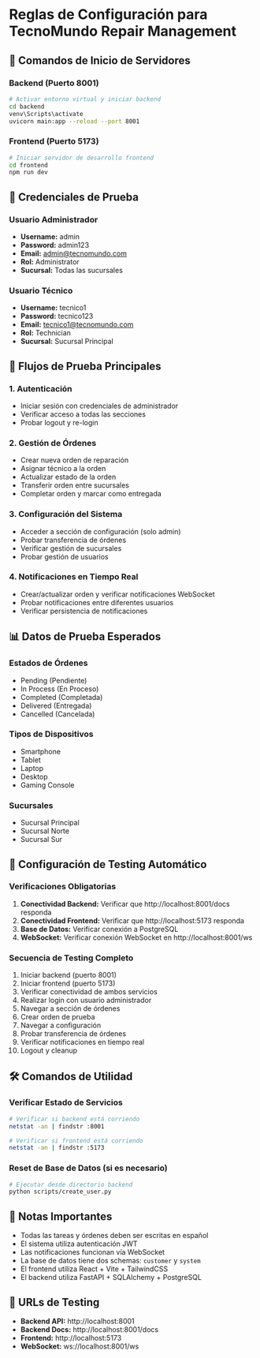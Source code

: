 # Reglas de Configuración para TecnoMundo Repair Management

## 🚀 Comandos de Inicio de Servidores

### Backend (Puerto 8001)
```bash
# Activar entorno virtual y iniciar backend
cd backend
venv\Scripts\activate
uvicorn main:app --reload --port 8001
```

### Frontend (Puerto 5173)
```bash
# Iniciar servidor de desarrollo frontend
cd frontend
npm run dev
```

## 🔐 Credenciales de Prueba

### Usuario Administrador
- **Username:** admin
- **Password:** admin123
- **Email:** admin@tecnomundo.com
- **Rol:** Administrator
- **Sucursal:** Todas las sucursales

### Usuario Técnico
- **Username:** tecnico1
- **Password:** tecnico123
- **Email:** tecnico1@tecnomundo.com
- **Rol:** Technician
- **Sucursal:** Sucursal Principal

## 🧪 Flujos de Prueba Principales

### 1. Autenticación
- Iniciar sesión con credenciales de administrador
- Verificar acceso a todas las secciones
- Probar logout y re-login

### 2. Gestión de Órdenes
- Crear nueva orden de reparación
- Asignar técnico a la orden
- Actualizar estado de la orden
- Transferir orden entre sucursales
- Completar orden y marcar como entregada

### 3. Configuración del Sistema
- Acceder a sección de configuración (solo admin)
- Probar transferencia de órdenes
- Verificar gestión de sucursales
- Probar gestión de usuarios

### 4. Notificaciones en Tiempo Real
- Crear/actualizar orden y verificar notificaciones WebSocket
- Probar notificaciones entre diferentes usuarios
- Verificar persistencia de notificaciones

## 📊 Datos de Prueba Esperados

### Estados de Órdenes
- Pending (Pendiente)
- In Process (En Proceso)
- Completed (Completada)
- Delivered (Entregada)
- Cancelled (Cancelada)

### Tipos de Dispositivos
- Smartphone
- Tablet
- Laptop
- Desktop
- Gaming Console

### Sucursales
- Sucursal Principal
- Sucursal Norte
- Sucursal Sur

## 🔧 Configuración de Testing Automático

### Verificaciones Obligatorias
1. **Conectividad Backend:** Verificar que http://localhost:8001/docs responda
2. **Conectividad Frontend:** Verificar que http://localhost:5173 responda
3. **Base de Datos:** Verificar conexión a PostgreSQL
4. **WebSocket:** Verificar conexión WebSocket en http://localhost:8001/ws

### Secuencia de Testing Completo
1. Iniciar backend (puerto 8001)
2. Iniciar frontend (puerto 5173)
3. Verificar conectividad de ambos servicios
4. Realizar login con usuario administrador
5. Navegar a sección de órdenes
6. Crear orden de prueba
7. Navegar a configuración
8. Probar transferencia de órdenes
9. Verificar notificaciones en tiempo real
10. Logout y cleanup

## 🛠️ Comandos de Utilidad

### Verificar Estado de Servicios
```bash
# Verificar si backend está corriendo
netstat -an | findstr :8001

# Verificar si frontend está corriendo  
netstat -an | findstr :5173
```

### Reset de Base de Datos (si es necesario)
```bash
# Ejecutar desde directorio backend
python scripts/create_user.py
```

## 📝 Notas Importantes

- Todas las tareas y órdenes deben ser escritas en español
- El sistema utiliza autenticación JWT
- Las notificaciones funcionan vía WebSocket
- La base de datos tiene dos schemas: `customer` y `system`
- El frontend utiliza React + Vite + TailwindCSS
- El backend utiliza FastAPI + SQLAlchemy + PostgreSQL

## 🎯 URLs de Testing

- **Backend API:** http://localhost:8001
- **Backend Docs:** http://localhost:8001/docs
- **Frontend:** http://localhost:5173
- **WebSocket:** ws://localhost:8001/ws